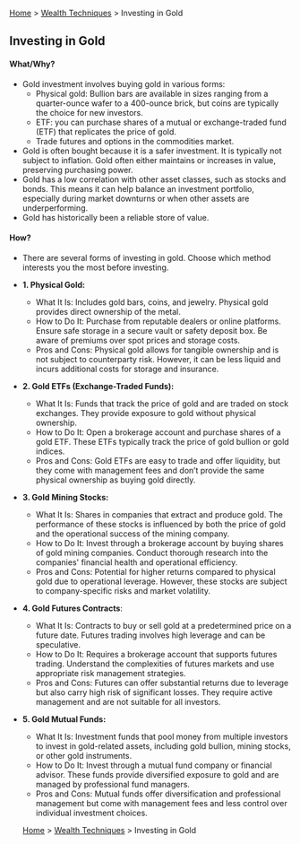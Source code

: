 [Home](../../../README.md) > [Wealth Techniques](../../wealth-techniques.md) > Investing in Gold

## Investing in Gold 

#### What/Why?

- Gold investment involves buying gold in various forms:  
  - Physical gold:  Bullion bars are available in sizes ranging from a quarter-ounce wafer to a 400-ounce brick, but coins are typically the choice for new investors.  
  - ETF: you can purchase shares of a mutual or exchange-traded fund (ETF) that replicates the price of gold.  
  -  Trade futures and options in the commodities market.   
- Gold is often bought because it is a safer investment. It is typically not subject to inflation. Gold often either maintains or increases in value, preserving purchasing power.   
- Gold has a low correlation with other asset classes, such as stocks and bonds. This means it can help balance an investment portfolio, especially during market downturns or when other assets are underperforming.  
- Gold has historically been a reliable store of value. 

#### How?

- There are several forms of investing in gold. Choose which method interests you the most before investing.  
- **1\. Physical Gold:**  
  - What It Is: Includes gold bars, coins, and jewelry. Physical gold provides direct ownership of the metal.  
  - How to Do It: Purchase from reputable dealers or online platforms. Ensure safe storage in a secure vault or safety deposit box. Be aware of premiums over spot prices and storage costs.  
  - Pros and Cons: Physical gold allows for tangible ownership and is not subject to counterparty risk. However, it can be less liquid and incurs additional costs for storage and insurance.  
- **2\. Gold ETFs (Exchange-Traded Funds):**  
  - What It Is: Funds that track the price of gold and are traded on stock exchanges. They provide exposure to gold without physical ownership.  
  - How to Do It: Open a brokerage account and purchase shares of a gold ETF. These ETFs typically track the price of gold bullion or gold indices.  
  - Pros and Cons: Gold ETFs are easy to trade and offer liquidity, but they come with management fees and don’t provide the same physical ownership as buying gold directly.  
- **3\. Gold Mining Stocks:**  
  - What It Is: Shares in companies that extract and produce gold. The performance of these stocks is influenced by both the price of gold and the operational success of the mining company.  
  - How to Do It: Invest through a brokerage account by buying shares of gold mining companies. Conduct thorough research into the companies' financial health and operational efficiency.  
  - Pros and Cons: Potential for higher returns compared to physical gold due to operational leverage. However, these stocks are subject to company-specific risks and market volatility.  
- **4\. Gold Futures Contracts**:  
  - What It Is: Contracts to buy or sell gold at a predetermined price on a future date. Futures trading involves high leverage and can be speculative.  
  - How to Do It: Requires a brokerage account that supports futures trading. Understand the complexities of futures markets and use appropriate risk management strategies.  
  - Pros and Cons: Futures can offer substantial returns due to leverage but also carry high risk of significant losses. They require active management and are not suitable for all investors.  
- **5\. Gold Mutual Funds:**  
  - What It Is: Investment funds that pool money from multiple investors to invest in gold-related assets, including gold bullion, mining stocks, or other gold instruments.  
  - How to Do It: Invest through a mutual fund company or financial advisor. These funds provide diversified exposure to gold and are managed by professional fund managers.  
  - Pros and Cons: Mutual funds offer diversification and professional management but come with management fees and less control over individual investment choices.

  [Home](../../../README.md) > [Wealth Techniques](../../wealth-techniques.md) > Investing in Gold